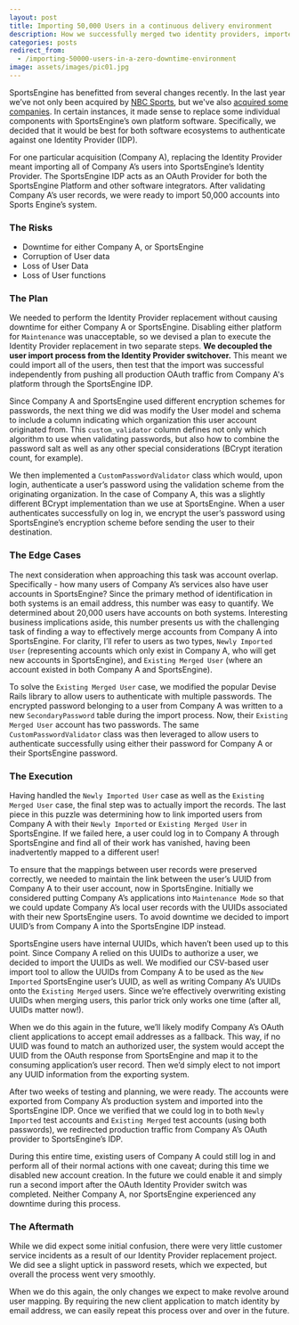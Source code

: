 ```yaml
---
layout: post
title: Importing 50,000 Users in a continuous delivery environment
description: How we successfully merged two identity providers, imported 50,000 user accounts, and did it all with no downtime.
categories: posts
redirect_from:
  - /importing-50000-users-in-a-zero-downtime-environment
image: assets/images/pic01.jpg
---
```



SportsEngine has benefitted from several changes recently. In the last year we’ve not only been acquired by [NBC Sports](http://www.nbcuniversal.com/press-release/nbc-sports-group-acquires-youth-and-amateur-sports-technology-company-sport-ngin), but we've also [acquired some companies](http://www.sportsengine.com/news/). In certain instances, it made sense to replace some individual components with SportsEngine’s own platform software. Specifically, we decided that it would be best for both software ecosystems to authenticate against one Identity Provider (IDP).

For one particular acquisition (Company A), replacing the Identity Provider meant importing all of Company A’s users into SportsEngine’s Identity Provider. The SportsEngine IDP acts as an OAuth Provider for both the SportsEngine Platform and other software integrators. After validating Company A’s user records, we were ready to import 50,000 accounts into Sports Engine’s system.

### The Risks
* Downtime for either Company A, or SportsEngine
* Corruption of User data
* Loss of User Data
* Loss of User functions

### The Plan
We needed to perform the Identity Provider replacement without causing downtime for either Company A or SportsEngine. Disabling either platform for `Maintenance` was unacceptable, so we devised a plan to execute the Identity Provider replacement in two separate steps. **We decoupled the user import process from the Identity Provider switchover.** This meant we could import all of the users, then test that the import was successful independently from pushing all production OAuth traffic from Company A's platform through the SportsEngine IDP.

Since Company A and SportsEngine used different encryption schemes for passwords, the next thing we did was modify the User model and schema to include a column indicating which organization this user account originated from. This `custom_validator` column defines not only which algorithm to use when validating passwords, but also how to combine the password salt as well as any other special considerations (BCrypt iteration count, for example).

We then implemented a `CustomPasswordValidator` class which would, upon login, authenticate a user’s password using the validation scheme from the originating organization. In the case of Company A, this was a slightly different BCrypt implementation than we use at SportsEngine. When a user authenticates successfully on log in, we encrypt the user’s password using SportsEngine’s encryption scheme before sending the user to their destination.

### The Edge Cases
The next consideration when approaching this task was account overlap. Specifically - how many users of Company A’s services also have user accounts in SportsEngine? Since the primary method of identification in both systems is an email address, this number was easy to quantify. We determined about 20,000 users have accounts on both systems. Interesting business implications aside, this number presents us with the challenging task of finding a way to effectively merge accounts from Company A into SportsEngine. For clarity, I’ll refer to users as two types, `Newly Imported User` (representing accounts which only exist in Company A, who will get new accounts in SportsEngine), and `Existing Merged User` (where an account existed in both Company A and SportsEngine).

To solve the `Existing Merged User` case, we modified the popular Devise Rails library to allow users to authenticate with multiple passwords. The encrypted password belonging to a user from Company A was written to a new `SecondaryPassword` table during the import process. Now, their `Existing Merged User` account has two passwords.  The same `CustomPasswordValidator` class was then leveraged to allow users to authenticate successfully using either their password for Company A or their SportsEngine password.

### The Execution
Having handled the `Newly Imported User` case as well as the `Existing Merged User` case, the final step was to actually import the records. The last piece in this puzzle was determining how to link imported users from Company A with their `Newly Imported` or `Existing Merged User` in SportsEngine. If we failed here, a user could log in to Company A through SportsEngine and find all of their work has vanished, having been inadvertently mapped to a different user!

To ensure that the mappings between user records were preserved correctly, we needed to maintain the link between the user’s UUID from Company A to their user account, now in SportsEngine. Initially we considered putting Company A’s applications into `Maintenance Mode` so that we could update Company A’s local user records with the UUIDs associated with their new SportsEngine users. To avoid downtime we decided to import UUID’s from Company A into the SportsEngine IDP instead.

SportsEngine users have internal UUIDs, which haven’t been used up to this point. Since Company A relied on this UUIDs to authorize a user, we decided to import the UUIDs as well. We modified our CSV-based user import tool to allow the UUIDs from Company A to be used as the `New Imported` SportsEngine user’s UUID, as well as writing Company A’s UUIDs onto the `Existing Merged` users. Since we’re effectively overwriting existing UUIDs when merging users, this parlor trick only works one time (after all, UUIDs matter now!).

When we do this again in the future, we’ll likely modify Company A’s OAuth client applications to accept email addresses as a fallback. This way, if no UUID was found to match an authorized user, the system would accept the UUID from the OAuth response from SportsEngine and map it to the consuming application’s user record. Then we’d simply elect to not import any UUID information from the exporting system.

After two weeks of testing and planning, we were ready. The accounts were exported from Company A’s production system and imported into the SportsEngine IDP. Once we verified that we could log in to both `Newly Imported` test accounts and `Existing Merged` test accounts (using both passwords), we redirected production traffic from Company A’s OAuth provider to SportsEngine’s IDP.

During this entire time, existing users of Company A could still log in and perform all of their normal actions with one caveat; during this time we disabled new account creation. In the future we could enable it and simply run a second import after the OAuth Identity Provider switch was completed. Neither Company A, nor SportsEngine experienced any downtime during this process.

### The Aftermath
While we did expect some initial confusion, there were very little customer service incidents as a result of our Identity Provider replacement project. We did see a slight uptick in password resets, which we expected, but overall the process went very smoothly.

When we do this again, the only changes we expect to make revolve around user mapping. By requiring the new client application to match identity by email address, we can easily repeat this process over and over in the future.

